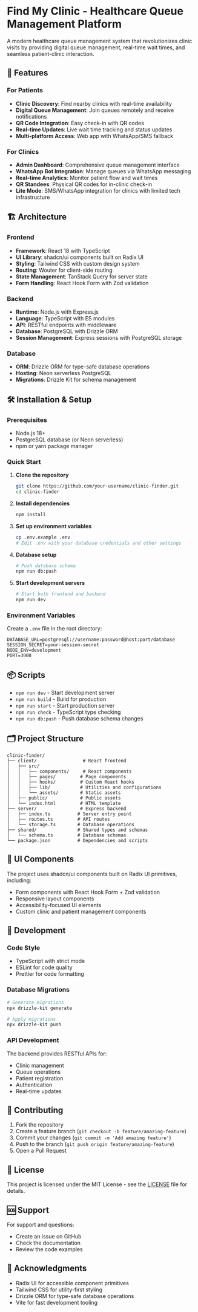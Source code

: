 # Find My Clinic - Healthcare Queue Management Platform

A modern healthcare queue management system that revolutionizes clinic visits by providing digital queue management, real-time wait times, and seamless patient-clinic interaction.

## 🚀 Features

### For Patients
- **Clinic Discovery**: Find nearby clinics with real-time availability
- **Digital Queue Management**: Join queues remotely and receive notifications
- **QR Code Integration**: Easy check-in with QR codes
- **Real-time Updates**: Live wait time tracking and status updates
- **Multi-platform Access**: Web app with WhatsApp/SMS fallback

### For Clinics
- **Admin Dashboard**: Comprehensive queue management interface
- **WhatsApp Bot Integration**: Manage queues via WhatsApp messaging
- **Real-time Analytics**: Monitor patient flow and wait times
- **QR Standees**: Physical QR codes for in-clinic check-in
- **Lite Mode**: SMS/WhatsApp integration for clinics with limited tech infrastructure

## 🏗️ Architecture

### Frontend
- **Framework**: React 18 with TypeScript
- **UI Library**: shadcn/ui components built on Radix UI
- **Styling**: Tailwind CSS with custom design system
- **Routing**: Wouter for client-side routing
- **State Management**: TanStack Query for server state
- **Form Handling**: React Hook Form with Zod validation

### Backend
- **Runtime**: Node.js with Express.js
- **Language**: TypeScript with ES modules
- **API**: RESTful endpoints with middleware
- **Database**: PostgreSQL with Drizzle ORM
- **Session Management**: Express sessions with PostgreSQL storage

### Database
- **ORM**: Drizzle ORM for type-safe database operations
- **Hosting**: Neon serverless PostgreSQL
- **Migrations**: Drizzle Kit for schema management

## 🛠️ Installation & Setup

### Prerequisites
- Node.js 18+ 
- PostgreSQL database (or Neon serverless)
- npm or yarn package manager

### Quick Start

1. **Clone the repository**
   ```bash
   git clone https://github.com/your-username/clinic-finder.git
   cd clinic-finder
   ```

2. **Install dependencies**
   ```bash
   npm install
   ```

3. **Set up environment variables**
   ```bash
   cp .env.example .env
   # Edit .env with your database credentials and other settings
   ```

4. **Database setup**
   ```bash
   # Push database schema
   npm run db:push
   ```

5. **Start development servers**
   ```bash
   # Start both frontend and backend
   npm run dev
   ```

### Environment Variables

Create a `.env` file in the root directory:

```env
DATABASE_URL=postgresql://username:password@host:port/database
SESSION_SECRET=your-session-secret
NODE_ENV=development
PORT=3000
```

## 📦 Scripts

- `npm run dev` - Start development server
- `npm run build` - Build for production
- `npm run start` - Start production server
- `npm run check` - TypeScript type checking
- `npm run db:push` - Push database schema changes

## 🗂️ Project Structure

```
clinic-finder/
├── client/                 # React frontend
│   ├── src/
│   │   ├── components/     # React components
│   │   ├── pages/         # Page components
│   │   ├── hooks/         # Custom React hooks
│   │   ├── lib/           # Utilities and configurations
│   │   └── assets/        # Static assets
│   ├── public/            # Public assets
│   └── index.html         # HTML template
├── server/                # Express backend
│   ├── index.ts          # Server entry point
│   ├── routes.ts         # API routes
│   └── storage.ts        # Database operations
├── shared/               # Shared types and schemas
│   └── schema.ts         # Database schemas
└── package.json          # Dependencies and scripts
```

## 🎨 UI Components

The project uses shadcn/ui components built on Radix UI primitives, including:
- Form components with React Hook Form + Zod validation
- Responsive layout components
- Accessibility-focused UI elements
- Custom clinic and patient management components

## 🔧 Development

### Code Style
- TypeScript with strict mode
- ESLint for code quality
- Prettier for code formatting

### Database Migrations
```bash
# Generate migrations
npx drizzle-kit generate

# Apply migrations
npx drizzle-kit push
```

### API Development
The backend provides RESTful APIs for:
- Clinic management
- Queue operations
- Patient registration
- Authentication
- Real-time updates

## 🤝 Contributing

1. Fork the repository
2. Create a feature branch (`git checkout -b feature/amazing-feature`)
3. Commit your changes (`git commit -m 'Add amazing feature'`)
4. Push to the branch (`git push origin feature/amazing-feature`)
5. Open a Pull Request

## 📄 License

This project is licensed under the MIT License - see the [LICENSE](LICENSE) file for details.

## 🆘 Support

For support and questions:
- Create an issue on GitHub
- Check the documentation
- Review the code examples

## 🙏 Acknowledgments

- Radix UI for accessible component primitives
- Tailwind CSS for utility-first styling
- Drizzle ORM for type-safe database operations
- Vite for fast development tooling
